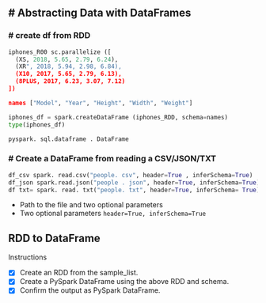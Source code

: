 ## # Abstracting Data with DataFrames
### # create df from RDD
```py
iphones_R00 sc.parallelize ([
  (XS, 2018, 5.65, 2.79, 6.24),
  (XR", 2018, 5.94, 2.98, 6.84),
  (X10, 2017, 5.65, 2.79, 6.13),
  (8PLUS, 2017, 6.23, 3.07, 7.12)
])

names ["Model", "Year", "Height", "Width", "Weight"]

iphones_df = spark.createDataFrame (iphones_RDD, schema=names)
type(iphones_df)
```
    pyspark. sql.dataframe . DataFrame
### # Create a DataFrame from reading a CSV/JSON/TXT
```py
df_csv spark. read.csv("people. csv", header=True , inferSchema=True)
df_json spark.read.json("people . json", header=True, inferSchema=True)
df txt= spark. read. txt("people. txt", header=True, inferSchema= True)
```
- Path to the file and two optional parameters
- Two optional parameters
  `header=True, inferSchema=True`
## RDD to DataFrame
Instructions
- [x] Create an RDD from the sample_list.
- [x] Create a PySpark DataFrame using the above RDD and schema.
- [x] Confirm the output as PySpark DataFrame.
```py

```
